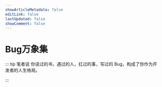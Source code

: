 ```yaml
---
showArticleMetadata: false
editLink: false
lastUpdated: false
showComment: false
---
```


# Bug万象集

::: tip 笔者说
你读过的书，遇过的人，扛过的事，写过的 Bug，构成了你作为开发者的人生格局。

:::
